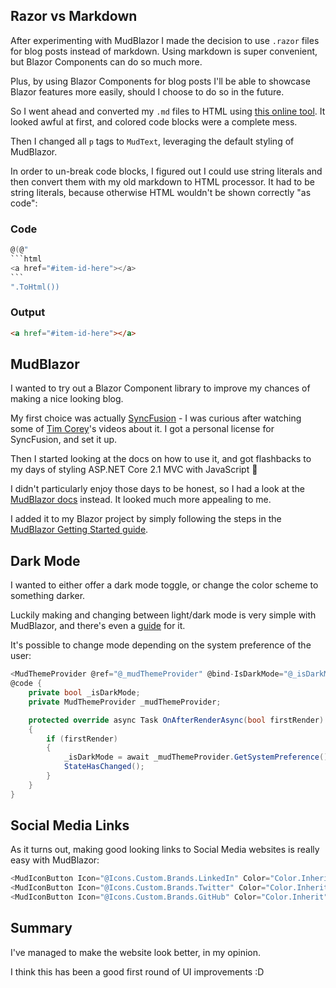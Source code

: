 ﻿## Razor vs Markdown

After experimenting with MudBlazor I made the decision to use <code>.razor</code> files for blog posts instead of markdown.
Using markdown is super convenient, but Blazor Components can do so much more.

Plus, by using Blazor Components for blog posts I'll be able to showcase Blazor
features more easily, should I choose to do so in the future.

So I went ahead and converted my <code>.md</code> files to HTML using
<a target="_blank" href="https://markdowntohtml.com/">this online tool</a>.
It looked awful at first, and colored code blocks were a complete mess.

Then I changed all <code>p</code> tags to <code>MudText</code>, leveraging the default styling of MudBlazor.

In order to un-break code blocks, I figured out I could use string literals
and then convert them with my old markdown to HTML processor. It had to be string literals, because otherwise
HTML wouldn't be shown correctly "as code":


### Code

````csharp
@(@"
```html
<a href="#item-id-here"></a>
```
".ToHtml())
````


### Output

```html
<a href="#item-id-here"></a>
```

## MudBlazor

I wanted to try out a Blazor Component library to improve my chances of making a nice looking blog.

My first choice was actually <a href="https://www.syncfusion.com/blazor-components" target="_blank">SyncFusion</a> - I was curious after watching some of <a target="_blank" href="https://www.youtube.com/user/IAmTimCorey">Tim Corey</a>'s videos about it.
I got a personal license for SyncFusion, and set it up.

Then I started looking at the docs on how to use it, and got flashbacks to my days of styling ASP.NET Core 2.1 MVC with JavaScript 😬

I didn't particularly enjoy those days to be honest, so I had a look at the <a target="_blank" href="https://mudblazor.com/docs/overview">MudBlazor docs</a> instead. It looked much more appealing to me.

I added it to my Blazor project by simply following the steps in the <a target="_blank" href="https://mudblazor.com/getting-started/installation">MudBlazor Getting Started guide</a>.

## Dark Mode

I wanted to either offer a dark mode toggle, or change the color scheme to something darker.

Luckily making and changing between light/dark mode is very simple with MudBlazor, and there's even a <a target="_blank" href="https://mudblazor.com/customization/overview#dark-palette">guide</a> for it.

It's possible to change mode depending on the system preference of the user:


```csharp
<MudThemeProvider @ref="@_mudThemeProvider" @bind-IsDarkMode="@_isDarkMode" />
@code {
    private bool _isDarkMode;
    private MudThemeProvider _mudThemeProvider;

    protected override async Task OnAfterRenderAsync(bool firstRender)
    {
        if (firstRender)
        {
            _isDarkMode = await _mudThemeProvider.GetSystemPreference();
            StateHasChanged();
        }
    }
}
```

## Social Media Links

As it turns out, making good looking links to Social Media websites is really easy with MudBlazor:


```csharp
<MudIconButton Icon="@Icons.Custom.Brands.LinkedIn" Color="Color.Inherit" Link="https://www.linkedin.com/in/niels-pilgaard/" Title="My LinkedIn Profile" target="_blank" />
<MudIconButton Icon="@Icons.Custom.Brands.Twitter" Color="Color.Inherit" Link="https://twitter.com/NillerMedDild" Title="My Twitter Profile" target="_blank" />
<MudIconButton Icon="@Icons.Custom.Brands.GitHub" Color="Color.Inherit" Link="https://github.com/NielsPilgaard" Title="My GitHub Profile" target="_blank" />
```

## Summary

I've managed to make the website look better, in my opinion.

I think this has been a good first round of UI improvements :D
    